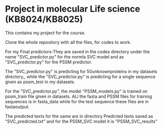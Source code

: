 # Project in molecular Life science (KB8024/KB8025)
This contains my project for the course.

Clone the whole repository with all the files, for codes to work.

For my Final predictors-They are saved in the codes directory under the name "SVC_predictor.py" for the normla SVC model and as "SVC_predictor.py" for the PSSM predictor.

The "SVC_predictor.py" is predicting for 50unknownproteins in my datasets directory,, while the "SVC_predictor.py" is predicting for a single sequence given as pssm_test in my datasets.

For the "SVC_predictor.py", the model "PSSM_models.py" is trained on pssm_train file given in datasets. ALl the fasta and PSSM files for training sequences is in fasta_data while for the test sequence these files are in fastaoutput.

The predicted texts for the same are in directory Predicted texts saved as "SVC_predicted.txt" and for the PSSM_SVC model it is "PSSM_SVC_results"


